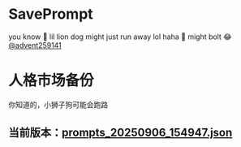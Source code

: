# SavePrompt
you know 🫠 lil lion dog might just run away lol
haha 🐶 might bolt 😂 [@advent259141](https://github.com/advent259141)

# 人格市场备份
你知道的，小狮子狗可能会跑路

## 当前版本：[prompts_20250906_154947.json](https://github.com/Larch-C/SavePrompt/blob/main/prompts_20250906_154947.json)
